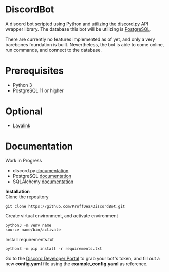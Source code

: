 # DiscordBot
A discord bot scripted using Python and utilizing the [discord.py](https://github.com/Rapptz/discord.py#readme) API wrapper library. The database this bot will be utilizing is [PostgreSQL](https://www.postgresql.org/).

There are currently no features implemented as of yet, and only a very barebones foundation is built. Nevertheless, the bot is able to come online, run commands, and connect to the database.
# Prerequisites
- Python 3
- PostgreSQL 11 or higher
# Optional
- [Lavalink](https://github.com/freyacodes/Lavalink)
# Documentation
Work in Progress
- discord.py [documentation](https://discordpy.readthedocs.io/en/stable/)
- PostgreSQL [documentation](https://www.postgresqltutorial.com/)
- SQLAlchemy [documentation](https://docs.sqlalchemy.org/en/14/)

**Installation**\
Clone the repository
```
git clone https://github.com/ProffDea/DiscordBot.git
```
Create virtual environment, and activate environment
```
python3 -m venv name
source name/bin/activate
```
Install requirements.txt
```
python3 -m pip install -r requirements.txt
```
Go to the [Discord Developer Portal](https://discord.com/developers/applications) to grab your bot's token, and fill out a new **config.yaml** file using the **example_config.yaml** as reference.